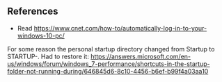 
## References

* Read https://www.cnet.com/how-to/automatically-log-in-to-your-windows-10-pc/

For some reason the personal startup directory changed from Startup to STARTUP-.
Had to restore it:
https://answers.microsoft.com/en-us/windows/forum/windows_7-performance/shortcuts-in-the-startup-folder-not-running-during/646845d6-8c10-4456-b6ef-b99f4a03aa10
